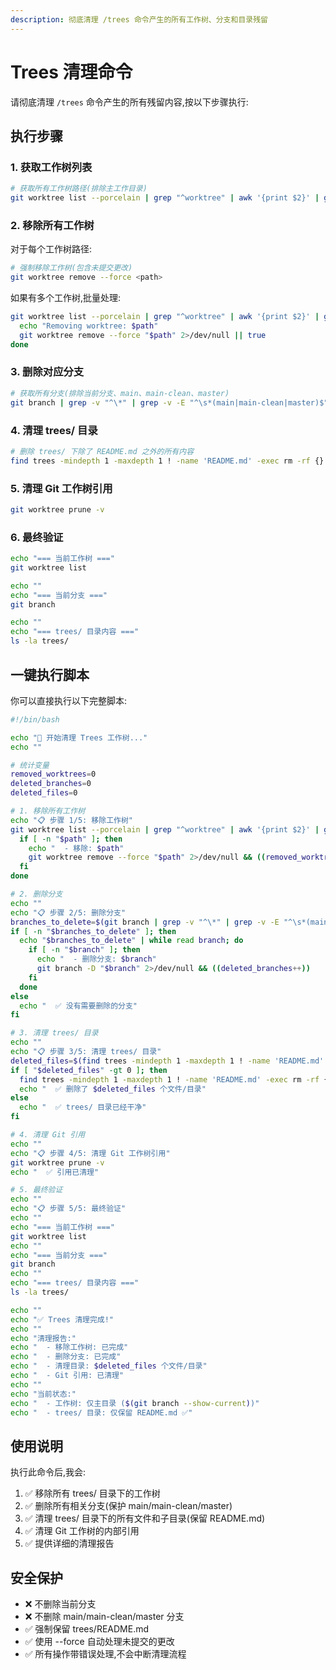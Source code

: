 ```yaml
---
description: 彻底清理 /trees 命令产生的所有工作树、分支和目录残留
---
```


# Trees 清理命令

请彻底清理 `/trees` 命令产生的所有残留内容,按以下步骤执行:

## 执行步骤

### 1. 获取工作树列表

```bash
# 获取所有工作树路径(排除主工作目录)
git worktree list --porcelain | grep "^worktree" | awk '{print $2}' | grep "trees/"
```

### 2. 移除所有工作树

对于每个工作树路径:
```bash
# 强制移除工作树(包含未提交更改)
git worktree remove --force <path>
```

如果有多个工作树,批量处理:
```bash
git worktree list --porcelain | grep "^worktree" | awk '{print $2}' | grep "trees/" | while read path; do
  echo "Removing worktree: $path"
  git worktree remove --force "$path" 2>/dev/null || true
done
```

### 3. 删除对应分支

```bash
# 获取所有分支(排除当前分支、main、main-clean、master)
git branch | grep -v "^\*" | grep -v -E "^\s*(main|main-clean|master)$" | xargs -I {} git branch -D {}
```

### 4. 清理 trees/ 目录

```bash
# 删除 trees/ 下除了 README.md 之外的所有内容
find trees -mindepth 1 -maxdepth 1 ! -name 'README.md' -exec rm -rf {} +
```

### 5. 清理 Git 工作树引用

```bash
git worktree prune -v
```

### 6. 最终验证

```bash
echo "=== 当前工作树 ==="
git worktree list

echo ""
echo "=== 当前分支 ==="
git branch

echo ""
echo "=== trees/ 目录内容 ==="
ls -la trees/
```

## 一键执行脚本

你可以直接执行以下完整脚本:

```bash
#!/bin/bash

echo "🧹 开始清理 Trees 工作树..."
echo ""

# 统计变量
removed_worktrees=0
deleted_branches=0
deleted_files=0

# 1. 移除所有工作树
echo "📋 步骤 1/5: 移除工作树"
git worktree list --porcelain | grep "^worktree" | awk '{print $2}' | grep "trees/" | while read path; do
  if [ -n "$path" ]; then
    echo "  - 移除: $path"
    git worktree remove --force "$path" 2>/dev/null && ((removed_worktrees++))
  fi
done

# 2. 删除分支
echo ""
echo "📋 步骤 2/5: 删除分支"
branches_to_delete=$(git branch | grep -v "^\*" | grep -v -E "^\s*(main|main-clean|master)$" | tr -d ' ')
if [ -n "$branches_to_delete" ]; then
  echo "$branches_to_delete" | while read branch; do
    if [ -n "$branch" ]; then
      echo "  - 删除分支: $branch"
      git branch -D "$branch" 2>/dev/null && ((deleted_branches++))
    fi
  done
else
  echo "  ✅ 没有需要删除的分支"
fi

# 3. 清理 trees/ 目录
echo ""
echo "📋 步骤 3/5: 清理 trees/ 目录"
deleted_files=$(find trees -mindepth 1 -maxdepth 1 ! -name 'README.md' | wc -l | tr -d ' ')
if [ "$deleted_files" -gt 0 ]; then
  find trees -mindepth 1 -maxdepth 1 ! -name 'README.md' -exec rm -rf {} +
  echo "  ✅ 删除了 $deleted_files 个文件/目录"
else
  echo "  ✅ trees/ 目录已经干净"
fi

# 4. 清理 Git 引用
echo ""
echo "📋 步骤 4/5: 清理 Git 工作树引用"
git worktree prune -v
echo "  ✅ 引用已清理"

# 5. 最终验证
echo ""
echo "📋 步骤 5/5: 最终验证"
echo ""
echo "=== 当前工作树 ==="
git worktree list
echo ""
echo "=== 当前分支 ==="
git branch
echo ""
echo "=== trees/ 目录内容 ==="
ls -la trees/

echo ""
echo "✅ Trees 清理完成!"
echo ""
echo "清理报告:"
echo "  - 移除工作树: 已完成"
echo "  - 删除分支: 已完成"
echo "  - 清理目录: $deleted_files 个文件/目录"
echo "  - Git 引用: 已清理"
echo ""
echo "当前状态:"
echo "  - 工作树: 仅主目录 ($(git branch --show-current))"
echo "  - trees/ 目录: 仅保留 README.md ✅"
```

## 使用说明

执行此命令后,我会:

1. ✅ 移除所有 trees/ 目录下的工作树
2. ✅ 删除所有相关分支(保护 main/main-clean/master)
3. ✅ 清理 trees/ 目录下的所有文件和子目录(保留 README.md)
4. ✅ 清理 Git 工作树的内部引用
5. ✅ 提供详细的清理报告

## 安全保护

- ❌ 不删除当前分支
- ❌ 不删除 main/main-clean/master 分支
- ✅ 强制保留 trees/README.md
- ✅ 使用 --force 自动处理未提交的更改
- ✅ 所有操作带错误处理,不会中断清理流程

